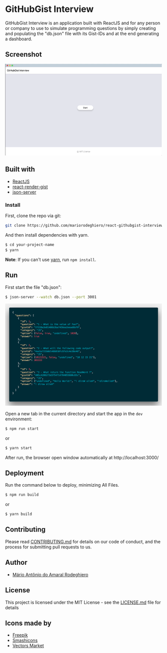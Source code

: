 # GitHubGist Interview

GitHubGist Interview is an application built with ReactJS and for any person or company to use to simulate programming questions by simply creating and populating the "db.json" file with its Gist-IDs and at the end generating a dashboard.

## Screenshot

![Git Commands](./src/images/example1.gif)

## Built with

- [ReactJS](https://reactjs.org)
- [react-render-gist](https://github.com/marjoballabani/react-render-gist#readme)
- [json-server](https://github.com/typicode/json-server)

### Install

First, clone the repo via git:

```bash
git clone https://github.com/mariorodeghiero/react-githubgist-interview.git your-project-name
```

And then install dependencies with yarn.

```bash
$ cd your-project-name
$ yarn
```

**Note**: If you can't use [yarn](https://github.com/yarnpkg/yarn), run `npm install`.

## Run

First start the file "db.json":

```bash
$ json-server --watch db.json --port 3001
```

![Db](./src/images/db-json1.png)

Open a new tab in the current directory and start the app in the `dev` environment:

```bash
$ npm run start
```

or

```bash
$ yarn start
```

After run, the browser open window automatically at http://localhost:3000/

## Deployment

Run the command below to deploy, minimizing All Files.

```bash
$ npm run build
```

or

```bash
$ yarn build
```

## Contributing

Please read [CONTRIBUTING.md](CONTRIBUTING.md) for details on our code of conduct, and the process for submitting pull requests to us.

## Author

- [Mário Antônio do Amaral Rodeghiero](https://github.com/mariorodeghiero)

## License

This project is licensed under the MIT License - see the [LICENSE.md](LICENSE.md) file for details

## Icons made by

- [Freepik](http://www.freepik.com)
- [Smashicons](https://www.flaticon.com/authors/smashicons)
- [Vectors Market](https://www.flaticon.com/authors/vectors-market)
